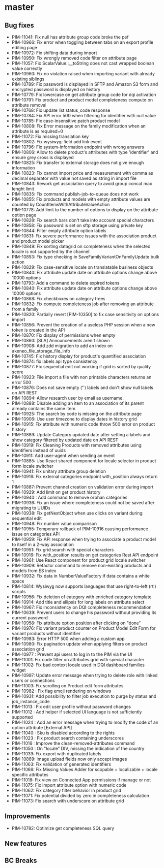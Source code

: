# master

## Bug fixes

- PIM-11041: Fix null has attribute group code broke the pef
- PIM-10966: Fix error when toggling between tabs on an export profile editing page
- PIM-10972: Fix shifting data during import
- PIM-10950: Fix wrongly removed code filter on attribute page
- PIM-11057: Fix ScalarValue::__toString does not cast wrapped boolean value correctly
- PIM-10960: Fix no violation raised when importing variant with already existing siblings
- PIM-10789: Fix password is displayed in SFTP and Amazon S3 form and encrypted password is displayed on history
- PIM-10779: Fix lowercase on get attribute group code for dqi activation
- PIM-10791: Fix product and product model completeness compute on attribute removal
- PIM-10768: Fix update list status_code response
- PIM-10784: Fix API error 500 when filtering for identifier with null value
- PIM-10785: Fix case-insensitive patch product model
- PIM-10808: Fix Error message on the family modification when an attribute is as required=0
- PIM-11072: Fix missing translation key
- PIM-10802: Fix wysiwyg-field add link event
- PIM-10796: Fix system-information endpoint with wrong answers
- PIM-10806: Allow to delete product's attributes with type 'identifier' and ensure grey cross is displayed
- PIM-10825: Fix transfer to external storage does not give enough information
- PIM-10823: Fix cannot import price and measurement with comma as decimal separator with value not saved as string in import file
- PIM-10843: Rework get association query to avoid group concat max lenght limit
- PIM-10835: Fix command publish-job-to-queue does not work
- PIM-10855: Fix products and models with empty attribute values are counted by CountItemsWithAttributeValueAction
- PIM-10778: Add limit to the number of options to display on the attribute option page
- PIM-10828: Fix search bars don't take into account special characters
- PIM-10858: Fix password is set on sftp storage using private key
- PIM-10844: Filter empty attribute option labels
- PIM-10831: Fix severe performance issues with the association product and product model picker
- PIM-10849: Fix sorting datagrid on completeness when the selected locale is not supported by the channel
- PIM-10853: Fix type checking in SaveFamilyVariantOnFamilyUpdate bulk action
- PIM-10829: Fix case-sensitive locale on translatable business objects
- PIM-10840: Fix attribute update date on attribute options change above 10000 options
- PIM-10793: Add a command to delete expired tokens
- PIM-10840: Fix attribute update date on attribute options change above 10000 options
- PIM-10868: Fix checkboxes on category trees
- PIM-10832: Fix compute completeness job after removing an attribute from a family
- PIM-10820: Partially revert [PIM-10350] to fix case sensitivity on options import
- PIM-10856: Prevent the creation of a useless PHP session when a new token is created in the API
- PIM-10870: Fix display of permissions when empty
- PIM-10860: [SLA] Announcements aren't shown
- PIM-10908: Add zdd migration to add an index on akeneo_file_storage_file_info
- PIM-10745: Fix history display for product's quantified association
- PIM-10874: fix labels api type consistency
- PIM-10877: Fix sequential edit not working if grid is sorted by quality score
- PIM-10923: File import a file with non printable characters returns an error 500
- PIM-10876: Does not save empty ('') labels and don't show null labels on API REST
- PIM-10894: Allow research user by email as username.
- PIM-10888: Disable adding an item to an association of its parent already contains the same item.
- PIM-10925: The search by code is missing on the attribute page
- PIM-10906: Use user timezone to display dates in history grid
- PIM-10915: Fix attribute with numeric code throw 500 error on product history
- PIM-10889: Update Category updated date after setting a labels and show category filtered by updated date on API REST
- PIM-10919: Fix Cleaning Products with removed attributes using identifiers instead of uuids
- PIM-10911: Add user-agent when sending an event
- PIM-10885: Use React shared component for locale selector in product form locale switcher
- PIM-10941: Fix unitary attribute group deletion
- PIM-10916: Fix external categories endpoint with_position always return 1
- PIM-10887: Prevent channel creation on validation error during import
- PIM-10929: Add limit on get product history
- PIM-10940 : Add command to remove orphan categories
- PIM-10936: Fix an issue where completeness could not be saved after migrating to UUIDs
- PIM-10938: Fix getNextObject when use clicks on variant during sequential edit
- PIM-10948: Fix number value comparison
- PIM-10955: Temporary rollback of PIM-10916 causing performance issue on categories API
- PIM-10959: Fix API response when trying to associate a product model to itself in a 2-way association
- PIM-10951: Fix grid search with special characters
- PIM-10916: Fix with_position results on get categories Rest API endpoint
- PIM-10961: Use React component for product grid locale switcher
- PIM-10909: Refactor command to remove non-existing products and models from ES index
- PIM-10932: Fix data in NumberValueFactory if data contains a white space
- PIM-10814: Wysiwyg now supports languages that use right-to-left (rtl) scripts
- PIM-10956: Fix deletion of category with enriched category template
- PIM-10914: Add title and ellipsis for long labels on attribute select
- PIM-10967: Fix inconsistency on DQI completeness recommendation
- PIM-10639: Prevent users to change his password without providing its current password
- PIM-10958: Fix attribute option position after clicking on "done"
- PIM-10976: Fix variant product counter on Product Model Edit Form for variant products without identifier
- PIM-10983: Error HTTP 500 when adding a custom app
- PIM-10980: Fix pagination update when applying filters on product association grid
- PIM-10977 : Prevent api users to log in to the PIM via the UI
- PIM-11001: Fix code filter on attributes grid with special character
- PIM-11002: Fix bad context locale used in DQI dashboard families widget
- PIM-10997: Update error message when trying to delete role with linked users or connections
- PIM-11003: Fix scrolling on Product edit form attributes
- PIM-10982 : Fix flag emoji rendering on windows
- PIM-10931: Add possibility to filter job execution to purge by status and job_instance_code
- PIM-11013 : Fix edit user profile without password changes
- PIM-11012 : Add helper if selected UI language is not sufficiently supported
- PIM-11024 : Add an error message when trying to modify the code of an option attribute [External API]
- PIM-11040 : Sku is disabled according to the rights
- PIM-11023 : Fix product search containing underscores
- PIM-11016 : Improve the clean-removed-attributes command
- PIM-11050 : On "locale" DIV, missing the indication of the country
- PIM-11039: Fix export with duplicated labels
- PIM-10869: Image upload fields now only accept images
- PIM-11063: Fix validation of generated identifiers
- PIM-11066: Fix Missing Values Adder for scopable + localizable + locale specific attributes
- PIM-11018: Fix view on Connected App permissions if manage or not
- PIM-11075: Fix import attribute option with numeric code
- PIM-11062: Fix category filter behavior in product grid
- PIM-11071: Fix potential divided by zero in completeness calculation
- PIM-11073: Fix search with underscore on attribute grid

## Improvements

- PIM-10782: Optimize get completeness SQL query

## New features

## BC Breaks
